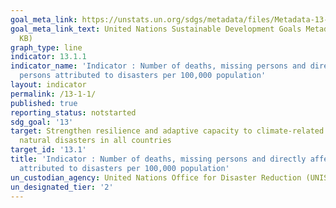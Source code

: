 ```yaml
---
goal_meta_link: https://unstats.un.org/sdgs/metadata/files/Metadata-13-01-01.pdf
goal_meta_link_text: United Nations Sustainable Development Goals Metadata (PDF 224
  KB)
graph_type: line
indicator: 13.1.1
indicator_name: 'Indicator : Number of deaths, missing persons and directly affected
  persons attributed to disasters per 100,000 population'
layout: indicator
permalink: /13-1-1/
published: true
reporting_status: notstarted
sdg_goal: '13'
target: Strengthen resilience and adaptive capacity to climate-related hazards and
  natural disasters in all countries
target_id: '13.1'
title: 'Indicator : Number of deaths, missing persons and directly affected persons
  attributed to disasters per 100,000 population'
un_custodian_agency: United Nations Office for Disaster Reduction (UNISDR)
un_designated_tier: '2'
---
```

